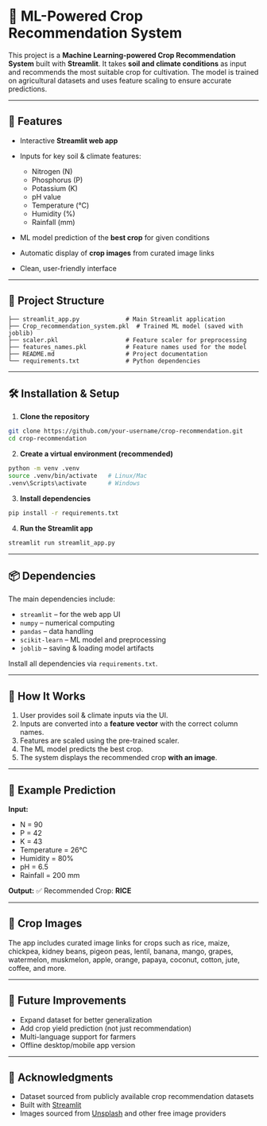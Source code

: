 # 🌱 ML-Powered Crop Recommendation System

This project is a **Machine Learning-powered Crop Recommendation System** built with **Streamlit**. It takes **soil and climate conditions** as input and recommends the most suitable crop for cultivation. The model is trained on agricultural datasets and uses feature scaling to ensure accurate predictions.

---

## 🚀 Features

* Interactive **Streamlit web app**
* Inputs for key soil & climate features:

  * Nitrogen (N)
  * Phosphorus (P)
  * Potassium (K)
  * pH value
  * Temperature (°C)
  * Humidity (%)
  * Rainfall (mm)
* ML model prediction of the **best crop** for given conditions
* Automatic display of **crop images** from curated image links
* Clean, user-friendly interface

---

## 📂 Project Structure

```
├── streamlit_app.py             # Main Streamlit application
├── Crop_recommendation_system.pkl  # Trained ML model (saved with joblib)
├── scaler.pkl                   # Feature scaler for preprocessing
├── features_names.pkl           # Feature names used for the model
├── README.md                    # Project documentation
└── requirements.txt             # Python dependencies
```

---

## 🛠️ Installation & Setup

1. **Clone the repository**

```bash
git clone https://github.com/your-username/crop-recommendation.git
cd crop-recommendation
```

2. **Create a virtual environment (recommended)**

```bash
python -m venv .venv
source .venv/bin/activate   # Linux/Mac
.venv\Scripts\activate      # Windows
```

3. **Install dependencies**

```bash
pip install -r requirements.txt
```

4. **Run the Streamlit app**

```bash
streamlit run streamlit_app.py
```

---

## 📦 Dependencies

The main dependencies include:

* `streamlit` – for the web app UI
* `numpy` – numerical computing
* `pandas` – data handling
* `scikit-learn` – ML model and preprocessing
* `joblib` – saving & loading model artifacts

Install all dependencies via `requirements.txt`.

---

## 🧠 How It Works

1. User provides soil & climate inputs via the UI.
2. Inputs are converted into a **feature vector** with the correct column names.
3. Features are scaled using the pre-trained scaler.
4. The ML model predicts the best crop.
5. The system displays the recommended crop **with an image**.

---

## 🌾 Example Prediction

**Input:**

* N = 90
* P = 42
* K = 43
* Temperature = 26°C
* Humidity = 80%
* pH = 6.5
* Rainfall = 200 mm

**Output:**
✅ Recommended Crop: **RICE**


---

## 📸 Crop Images

The app includes curated image links for crops such as rice, maize, chickpea, kidney beans, pigeon peas, lentil, banana, mango, grapes, watermelon, muskmelon, apple, orange, papaya, coconut, cotton, jute, coffee, and more.

---

## 🔮 Future Improvements

* Expand dataset for better generalization
* Add crop yield prediction (not just recommendation)
* Multi-language support for farmers
* Offline desktop/mobile app version

---

## 🙌 Acknowledgments

* Dataset sourced from publicly available crop recommendation datasets
* Built with [Streamlit](https://streamlit.io/)
* Images sourced from [Unsplash](https://unsplash.com) and other free image providers

